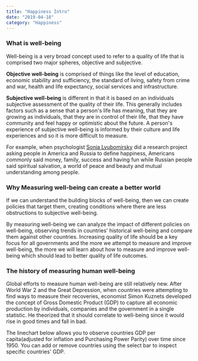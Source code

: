 ```yaml
---
title: "Happiness Intro"
date: "2019-04-18"
category: "Happiness"
---
```


### What is well-being

Well-being is a very broad concept used to refer to a quality of life that is comprised two major spheres, objective and subjective. 

**Objective well-being** is comprised of things like the level of education, economic stability and sufficiency, the standard of living, safety from crime and war, health and life expectancy, social services and infrastructure.

**Subjective well-being** is different in that it is based on an individuals subjective assessment of the quality of their life. This generally includes factors such as a sense that a person's life has meaning, that they are growing as individuals, that they are in control of their life, that they have community and feel happy or optimistic about the future. A person's experience of subjective well-being is informed by their culture and life experiences and so it is more difficult to measure.

For example, when psychologist [Sonja
Lyubomirsky]("https://www.amazon.com/gp/product/0143114956") did a research project asking people in America and Russia to define happiness, Americans commonly said money, family, success and having fun while Russian people said spiritual salvation, a world of peace and beauty and mutual understanding among people.

### Why Measuring well-being can create a better world

If we can understand the building blocks of well-being, then we can create policies that target them, creating conditions where there are less obstructions to subjective well-being.

By measuring well-being we can analyze the impact of different policies on well-being, observing trends in countries' historical well-being and compare them against other countries. Increasing quality of life should be a key focus for all governments and the more we attempt to measure and improve well-being, the more we will learn about how to measure and improve well-being which should lead to better quality of life outcomes.

### The history of measuring human well-being

Global efforts to measure human well-being are still relatively new. After World War 2 and the Great Depression, when
countries were attempting to find ways to measure their
recoveries, economist Simon Kuznets developed the concept of Gross
Domestic Product (GDP) to capture all economic production by
individuals, companies and the government in a single statistic. He
theorized that it should correlate to well-being since it would rise in good times and fall in bad.

The linechart below allows you to observe countries GDP per capita(adjusted for inflation and Purchasing Power Parity) over time since 1950. You can add or remove countries using the select bar to inspect specific countries' GDP.